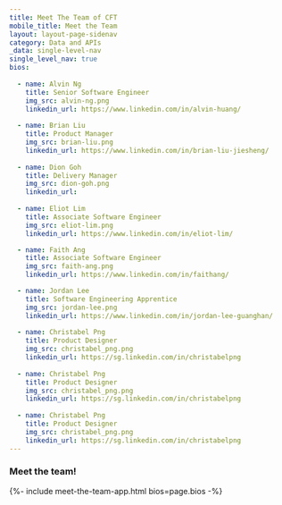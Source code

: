 ```yaml
---
title: Meet The Team of CFT
mobile_title: Meet the Team
layout: layout-page-sidenav
category: Data and APIs
_data: single-level-nav
single_level_nav: true
bios:
  
  - name: Alvin Ng
    title: Senior Software Engineer
    img_src: alvin-ng.png
    linkedin_url: https://www.linkedin.com/in/alvin-huang/
    
  - name: Brian Liu
    title: Product Manager
    img_src: brian-liu.png
    linkedin_url: https://www.linkedin.com/in/brian-liu-jiesheng/
    
  - name: Dion Goh
    title: Delivery Manager
    img_src: dion-goh.png
    linkedin_url: 
  
  - name: Eliot Lim
    title: Associate Software Engineer
    img_src: eliot-lim.png
    linkedin_url: https://www.linkedin.com/in/eliot-lim/

  - name: Faith Ang
    title: Associate Software Engineer
    img_src: faith-ang.png
    linkedin_url: https://www.linkedin.com/in/faithang/

  - name: Jordan Lee
    title: Software Engineering Apprentice
    img_src: jordan-lee.png
    linkedin_url: https://www.linkedin.com/in/jordan-lee-guanghan/
    
  - name: Christabel Png
    title: Product Designer
    img_src: christabel_png.png
    linkedin_url: https://sg.linkedin.com/in/christabelpng
    
  - name: Christabel Png
    title: Product Designer
    img_src: christabel_png.png
    linkedin_url: https://sg.linkedin.com/in/christabelpng
   
  - name: Christabel Png
    title: Product Designer
    img_src: christabel_png.png
    linkedin_url: https://sg.linkedin.com/in/christabelpng
---
```


### Meet the team!
{%- include meet-the-team-app.html bios=page.bios -%}
